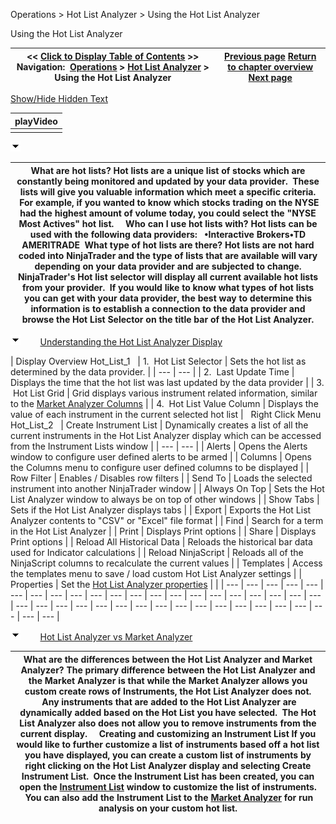 ﻿


Operations \> Hot List Analyzer \> Using the Hot List Analyzer






















Using the Hot List Analyzer







| \<\< [Click to Display Table of Contents](using_the_hot_list_analyzer.md) \>\> **Navigation:**     [Operations](operations.md) \> [Hot List Analyzer](hot_list_analyzer.md) \> Using the Hot List Analyzer | [Previous page](hot_list_analyzer.md) [Return to chapter overview](hot_list_analyzer.md) [Next page](customizing_the_hot_list_analy.md) |
| --- | --- |




[Show/Hide Hidden Text](javascript:HMToggleExpandAll(!HMAnyToggleOpen()) "Click to open/close expanding sections")











| playVideo |
| --- |
|  |



![tog_minus](tog_minus.gif)




| What are hot lists? Hot lists are a unique list of stocks which are constantly being monitored and updated by your data provider.  These lists will give you valuable information which meet a specific criteria.  For example, if you wanted to know which stocks trading on the NYSE had the highest amount of volume today, you could select the "NYSE Most Actives" hot list.     Who can I use hot lists with? Hot lists can be used with the following data providers:   •Interactive Brokers•TD AMERITRADE  What type of hot lists are there? Hot lists are not hard coded into NinjaTrader and the type of lists that are available will vary depending on your data provider and are subjected to change. NinjaTrader's Hot list selector will display all current available hot lists from your provider.  If you would like to know what types of hot lists you can get with your data provider, the best way to determine this information is to establish a connection to the data provider and browse the Hot List Selector on the title bar of the Hot List Analyzer. |
| --- |



![tog_minus](tog_minus.gif)        [Understanding the Hot List Analyzer Display](javascript:HMToggle('toggle','UnderstandingTheHotListAnalyzerDisplay','UnderstandingTheHotListAnalyzerDisplay_ICON'))




| Display Overview Hot_List_1     | 1\.  Hot List Selector | Sets the hot list as determined by the data provider. | | --- | --- | | 2\.  Last Update Time | Displays the time that the hot list was last updated by the data provider | | 3\.  Hot List Grid | Grid displays various instrument related information, similar to the [Market Analyzer Columns](market_analyzer_column.md) | | 4\.  Hot List Value Column | Displays the value of each instrument in the current selected hot list |      Right Click Menu Hot_List_2     | Create Instrument List | Dynamically creates a list of all the current instruments in the Hot List Analyzer display which can be accessed from the Instrument Lists window | | --- | --- | | Alerts | Opens the Alerts window to configure user defined alerts to be armed | | Columns | Opens the Columns menu to configure user defined columns to be displayed | | Row Filter | Enables / Disables row filters | | Send To | Loads the selected instrument into another NinjaTrader window | | Always On Top | Sets the Hot List Analyzer window to always be on top of other windows | | Show Tabs | Sets if the Hot List Analyzer displays tabs | | Export | Exports the Hot List Analyzer contents to "CSV" or "Excel" file format | | Find | Search for a term in the Hot List Analyzer | | Print | Displays Print options | | Share | Displays Print options | | Reload All Historical Data | Reloads the historical bar data used for Indicator calculations | | Reload NinjaScript | Reloads all of the NinjaScript columns to recalculate the current values | | Templates | Access the templates menu to save / load custom Hot List Analyzer settings | | Properties | Set the [Hot List Analyzer properties](hot_list_analyzer_properties.md) | |
| --- | --- | --- | --- | --- | --- | --- | --- | --- | --- | --- | --- | --- | --- | --- | --- | --- | --- | --- | --- | --- | --- | --- | --- | --- | --- | --- | --- | --- | --- | --- | --- | --- | --- | --- | --- | --- | --- | --- |



![tog_minus](tog_minus.gif)        [Hot List Analyzer vs Market Analyzer](javascript:HMToggle('toggle','HotListAnalyzerVsMarketAnalyzer','HotListAnalyzerVsMarketAnalyzer_ICON'))




| What are the differences between the Hot List Analyzer and Market Analyzer? The primary difference between the Hot List Analyzer and the Market Analyzer is that while the Market Analyzer allows you custom create rows of Instruments, the Hot List Analyzer does not.  Any instruments that are added to the Hot List Analyzer are dynamically added based on the Hot List you have selected.  The Hot List Analyzer also does not allow you to remove instruments from the current display.     Creating and customizing an Instrument List If you would like to further customize a list of instruments based off a hot list you have displayed, you can create a custom list of instruments by right clicking on the Hot List Analyzer display and selecting Create Instrument List.  Once the Instrument List has been created, you can open the [Instrument List](instrument_lists.md) window to customize the list of instruments.  You can also add the Instrument List to the [Market Analyzer](market_analyzer.md) for run analysis on your custom hot list. |
| --- |










